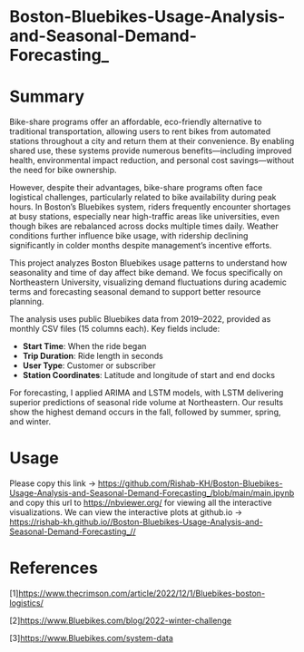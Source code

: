 # Boston-Bluebikes-Usage-Analysis-and-Seasonal-Demand-Forecasting_

# Summary
Bike-share programs offer an affordable, eco-friendly alternative to traditional transportation, allowing users to rent bikes from automated stations throughout a city and return them at their convenience. By enabling shared use, these systems provide numerous benefits—including improved health, environmental impact reduction, and personal cost savings—without the need for bike ownership.

However, despite their advantages, bike-share programs often face logistical challenges, particularly related to bike availability during peak hours. In Boston’s Bluebikes system, riders frequently encounter shortages at busy stations, especially near high-traffic areas like universities, even though bikes are rebalanced across docks multiple times daily. Weather conditions further influence bike usage, with ridership declining significantly in colder months despite management’s incentive efforts.

This project analyzes Boston Bluebikes usage patterns to understand how seasonality and time of day affect bike demand. We focus specifically on Northeastern University, visualizing demand fluctuations during academic terms and forecasting seasonal demand to support better resource planning. 

The analysis uses public Bluebikes data from 2019–2022, provided as monthly CSV files (15 columns each). Key fields include:
- **Start Time**: When the ride began
- **Trip Duration**: Ride length in seconds
- **User Type**: Customer or subscriber
- **Station Coordinates**: Latitude and longitude of start and end docks

For forecasting, I applied ARIMA and LSTM models, with LSTM delivering superior predictions of seasonal ride volume at Northeastern. Our results show the highest demand occurs in the fall, followed by summer, spring, and winter.

# Usage

Please copy this link -> https://github.com/Rishab-KH/Boston-Bluebikes-Usage-Analysis-and-Seasonal-Demand-Forecasting_/blob/main/main.ipynb and copy this url to https://nbviewer.org/ for viewing all the interactive visualizations. 
We can view the interactive plots at github.io ->  https://rishab-kh.github.io//Boston-Bluebikes-Usage-Analysis-and-Seasonal-Demand-Forecasting_//

 

# References
[1]https://www.thecrimson.com/article/2022/12/1/Bluebikes-boston-logistics/

[2]https://www.Bluebikes.com/blog/2022-winter-challenge

[3]https://www.Bluebikes.com/system-data 
